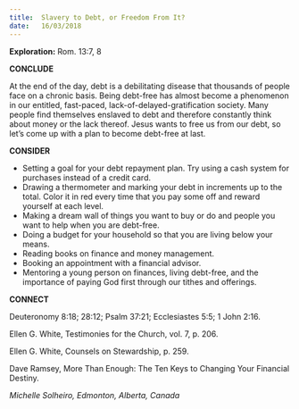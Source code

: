 ```yaml
---
title:  Slavery to Debt, or Freedom From It?
date:   16/03/2018
---
```


**Exploration:** Rom. 13:7, 8

**CONCLUDE**

At the end of the day, debt is a debilitating disease that thousands of people face on a chronic basis. Being debt-free has almost become a phenomenon in our entitled, fast-paced, lack-of-delayed-gratification society. Many people find themselves enslaved to debt and therefore constantly think about money or the lack thereof. Jesus wants to free us from our debt, so let’s come up with a plan to become debt-free at last.

**CONSIDER**

- Setting a goal for your debt repayment plan. Try using a cash system for purchases instead of a credit card.
- Drawing a thermometer and marking your debt in increments up to the total. Color it in red every time that you pay some off and reward yourself at each level.
- Making a dream wall of things you want to buy or do and people you want to help when you are debt-free.
- Doing a budget for your household so that you are living below your means.
- Reading books on finance and money management.
- Booking an appointment with a financial advisor.
- Mentoring a young person on finances, living debt-free, and the importance of paying God first through our tithes and offerings.

**CONNECT**

Deuteronomy 8:18; 28:12; Psalm 37:21; Ecclesiastes 5:5; 1 John 2:16.

Ellen G. White, Testimonies for the Church, vol. 7, p. 206.

Ellen G. White, Counsels on Stewardship, p. 259.

Dave Ramsey, More Than Enough: The Ten Keys to Changing Your Financial Destiny.

_Michelle Solheiro, Edmonton, Alberta, Canada_